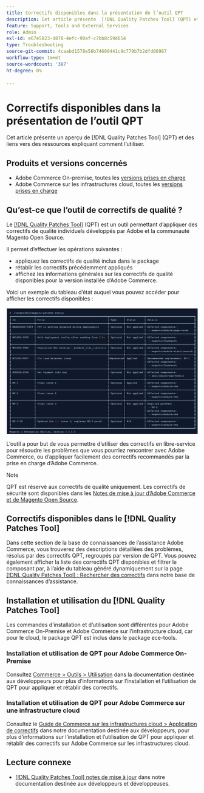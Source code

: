 ```yaml
---
title: Correctifs disponibles dans la présentation de l’outil QPT
description: Cet article présente  [!DNL Quality Patches Tool] (QPT) et fournit des liens vers des ressources expliquant comment l’utiliser.
feature: Support, Tools and External Services
role: Admin
exl-id: e67e5823-d878-4efc-90af-c7bb8c59d654
type: Troubleshooting
source-git-commit: 4caabd1578e56b74600441c9c779b7b2dfd06987
workflow-type: tm+mt
source-wordcount: '387'
ht-degree: 0%

---
```


# Correctifs disponibles dans la présentation de l’outil QPT

Cet article présente un aperçu de [!DNL Quality Patches Tool] (QPT) et des liens vers des ressources expliquant comment l’utiliser.

## Produits et versions concernés

* Adobe Commerce On-premise, toutes les [versions prises en charge](https://www.adobe.com/content/dam/cc/en/legal/terms/enterprise/pdfs/Adobe-Commerce-Software-Lifecycle-Policy.pdf)
* Adobe Commerce sur les infrastructures cloud, toutes les [versions prises en charge](https://www.adobe.com/content/dam/cc/en/legal/terms/enterprise/pdfs/Adobe-Commerce-Software-Lifecycle-Policy.pdf)

## Qu’est-ce que l’outil de correctifs de qualité ?

Le [[!DNL Quality Patches Tool]](https://github.com/magento/quality-patches) (QPT) est un outil permettant d’appliquer des correctifs de qualité individuels développés par Adobe et la communauté Magento Open Source.

Il permet d’effectuer les opérations suivantes :

* appliquez les correctifs de qualité inclus dans le package
* rétablir les correctifs précédemment appliqués
* affichez les informations générales sur les correctifs de qualité disponibles pour la version installée d’Adobe Commerce.

Voici un exemple du tableau d’état auquel vous pouvez accéder pour afficher les correctifs disponibles :

![Tableau de statut de l’outil de correctifs de qualité présentant les correctifs disponibles et leur statut d’installation](/help/assets/tools/status_table.png)

L’outil a pour but de vous permettre d’utiliser des correctifs en libre-service pour résoudre les problèmes que vous pourriez rencontrer avec Adobe Commerce, ou d’appliquer facilement des correctifs recommandés par la prise en charge d’Adobe Commerce.

>[!NOTE]
>
>QPT est réservé aux correctifs de qualité uniquement. Les correctifs de sécurité sont disponibles dans les [&#x200B; Notes de mise à jour d’Adobe Commerce et de Magento Open Source &#x200B;](https://experienceleague.adobe.com/docs/commerce-operations/release/notes/overview.html).

## Correctifs disponibles dans le [!DNL Quality Patches Tool]

Dans cette section de la base de connaissances de l’assistance Adobe Commerce, vous trouverez des descriptions détaillées des problèmes, résolus par des correctifs QPT, regroupés par version de QPT.
Vous pouvez également afficher la liste des correctifs QPT disponibles et filtrer le composant par, à l’aide du tableau généré dynamiquement sur la page [[!DNL Quality Patches Tool] : Rechercher des correctifs](https://experienceleague.adobe.com/tools/commerce-quality-patches/index.html) dans notre base de connaissances d’assistance.

## Installation et utilisation du [!DNL Quality Patches Tool]

Les commandes d’installation et d’utilisation sont différentes pour Adobe Commerce On-Premise et Adobe Commerce sur l’infrastructure cloud, car pour le cloud, le package QPT est inclus dans le package ece-tools.

### Installation et utilisation de QPT pour Adobe Commerce On-Premise

Consultez [Commerce > Outils > Utilisation](../usage.md) dans la documentation destinée aux développeurs pour plus d’informations sur l’installation et l’utilisation de QPT pour appliquer et rétablir des correctifs.

### Installation et utilisation de QPT pour Adobe Commerce sur une infrastructure cloud

Consultez le [Guide de Commerce sur les infrastructures cloud > Application de correctifs](https://experienceleague.adobe.com/docs/commerce-cloud-service/user-guide/develop/upgrade/apply-patches.html) dans notre documentation destinée aux développeurs, pour plus d’informations sur l’installation et l’utilisation de QPT pour appliquer et rétablir des correctifs sur Adobe Commerce sur les infrastructures cloud.

## Lecture connexe

* [[!DNL Quality Patches Tool] notes de mise à jour](https://experienceleague.adobe.com/docs/commerce-operations/tools/quality-patches-tool/release-notes.html) dans notre documentation destinée aux développeurs et développeuses.
